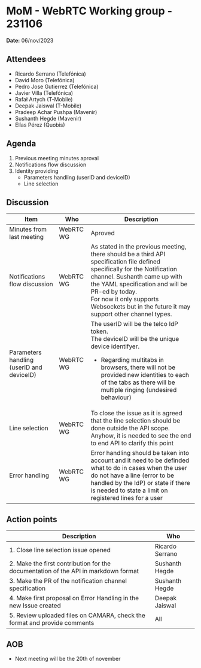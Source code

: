 # MoM - WebRTC Working group - 231106

**Date:** 06/nov/2023

## Attendees

* Ricardo Serrano (Telefónica)
* David Moro (Telefónica)
* Pedro Jose Gutierrez (Telefónica)
* Javier Villa (Telefónica)
* Rafał Artych (T-Mobile)
* Deepak Jaiswal (T-Mobile)
* Pradeep Achar Pushpa (Mavenir)
* Sushanth Hegde (Mavenir)
* Elías Pérez (Quobis)

## Agenda

1. Previous meeting minutes aproval
2. Notifications flow discussion
3. Identity providing
   * Parameters handling (userID and deviceID)
   * Line selection

## Discussion

| Item | Who | Description |
| ---- | --- | ----------- |
| Minutes from last meeting | WebRTC WG | Aproved |
| Notifications flow discussion | WebRTC WG | As stated in the previous meeting, there should be a third API specification file defined specifically for the Notification channel. Sushanth came up with the YAML specification and will be PR-ed by today.<br>For now it only supports Websockets but in the future it may support other channel types.  |
| Parameters handling (userID and deviceID) | WebRTC WG | The userID will be the telco IdP token. <br> The deviceID will be the unique device identifyer. <ul><li>  Regarding multitabs in browsers, there will not be provided new identities to each of the tabs as there will be multiple ringing (undesired behaviour)  |
| Line selection | WebRTC WG | To close the issue as it is agreed that the line selection should be done outside the API scope.<br>Anyhow, it is needed to see the end to end API to clarify this point |
| Error handling | WebRTC WG | Error handling should be taken into account and it need to be definded what to do in cases when the user do not have a line (error to be handled by the IdP) or state if there is needed to state a limit on registered lines for a user |

## Action points

| Description | Who | 
| ----------- | --- |
| 1. Close line selection issue opened  | Ricardo Serrano |
| 2. Make the first contribution for the documentation of the API in markdown format | Sushanth Hegde |
| 3. Make the PR of the notification channel specification | Sushanth Hegde |
| 4. Make first proposal on Error Handling in the new Issue created | Deepak Jaiswal |
| 5. Review uploaded files on CAMARA, check the format and provide comments  | All |

## AOB

* Next meeting will be the 20th of november
